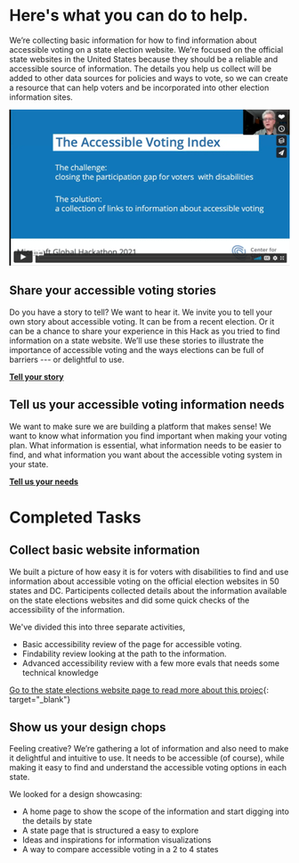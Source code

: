 # Here's what you can do to help.

We’re collecting basic information for how to find information about accessible voting on a state election website. We’re focused on the official state websites in the United States because they should be a reliable and accessible source of information. The details you help us collect will be added to other data sources for policies and ways to vote, so we can create a resource that can help voters and be incorporated into other election information sites.

[![Vimeo video screenshot](./images/aux-vid-img.png)](https://vimeo.com/629246767")

## Share your accessible voting stories</h2>
Do you have a story to tell? We want to hear it. We invite you to tell your own story about accessible voting. It can be from a recent election. Or it can be a chance to share your experience in this Hack as you tried to find information on a state website. We’ll use these stories to illustrate the importance of accessible voting and the ways elections can be full of barriers --- or delightful to use.

<a href="https://www.jotform.com/212715440153143" target="_blank"><b>Tell your story</b></a>

## Tell us your accessible voting information needs 
We want to make sure we are building a platform that makes sense! We want to know what information you find important when making your voting plan. What information is essential, what information needs to be easier to find, and what information you want about the accessible voting system in your state.

<a href="https://form.jotform.com/221078324908154" target="_blank"><b>Tell us your needs</b></a>
# Completed Tasks

## Collect basic website information
We built a picture of how easy it is for voters with disabilities to find and use information about accessible voting on the official election websites in 50 states and DC. Participents collected details about the information available on the state elections websites and did some quick checks of the accessibility of the information.

We've divided this into three separate activities,

* Basic accessibility review of the page for accessible voting.
* Findability review looking at the path to the information.
* Advanced accessibility review with a few more evals that needs some technical knowledge


[Go to the state elections website page to read more about this projec](https://civicdesign.github.io/Accessible-Voting-Index/state_resources/){: target="_blank"}

## Show us your design chops
Feeling creative? We’re gathering a lot of information and also need to make it delightful and intuitive to use. It needs to be accessible (of course), while making it easy to find and understand the accessible voting options in each state.

We looked for a design showcasing:
* A home page to show the scope of the information and start digging into the details by state
* A state page that is structured a easy to explore
* Ideas and inspirations for information visualizations
* A way to compare accessible voting in a 2 to 4 states
